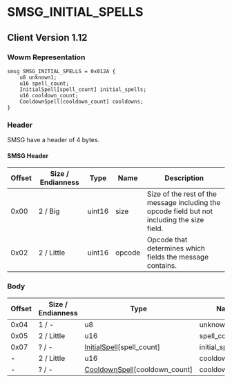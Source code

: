 # SMSG_INITIAL_SPELLS
## Client Version 1.12

### Wowm Representation
```rust,ignore
smsg SMSG_INITIAL_SPELLS = 0x012A {
    u8 unknown1;
    u16 spell_count;
    InitialSpell[spell_count] initial_spells;
    u16 cooldown_count;
    CooldownSpell[cooldown_count] cooldowns;
}
```
### Header
SMSG have a header of 4 bytes.

#### SMSG Header
| Offset | Size / Endianness | Type   | Name   | Description |
| ------ | ----------------- | ------ | ------ | ----------- |
| 0x00   | 2 / Big           | uint16 | size   | Size of the rest of the message including the opcode field but not including the size field.|
| 0x02   | 2 / Little        | uint16 | opcode | Opcode that determines which fields the message contains.|
### Body
| Offset | Size / Endianness | Type | Name | Description |
| ------ | ----------------- | ---- | ---- | ----------- |
| 0x04 | 1 / - | u8 | unknown1 |  |
| 0x05 | 2 / Little | u16 | spell_count |  |
| 0x07 | ? / - | [InitialSpell](initialspell.md)[spell_count] | initial_spells |  |
| - | 2 / Little | u16 | cooldown_count |  |
| - | ? / - | [CooldownSpell](cooldownspell.md)[cooldown_count] | cooldowns |  |
